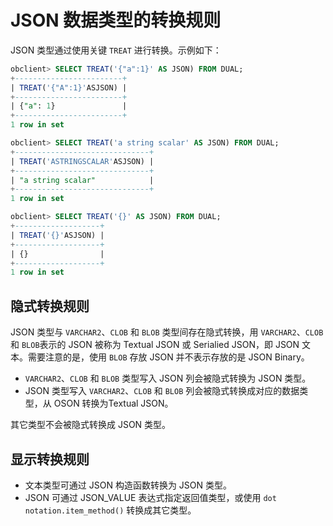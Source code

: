 # JSON 数据类型的转换规则
JSON 类型通过使用关键 `TREAT` 进行转换。示例如下：
```sql
obclient> SELECT TREAT('{"a":1}' AS JSON) FROM DUAL;
+------------------------+
| TREAT('{"A":1}'ASJSON) |
+------------------------+
| {"a": 1}               |
+------------------------+
1 row in set 

obclient> SELECT TREAT('a string scalar' AS JSON) FROM DUAL;
+------------------------------+
| TREAT('ASTRINGSCALAR'ASJSON) |
+------------------------------+
| "a string scalar"            |
+------------------------------+
1 row in set 

obclient> SELECT TREAT('{}' AS JSON) FROM DUAL;
+-------------------+
| TREAT('{}'ASJSON) |
+-------------------+
| {}                |
+-------------------+
1 row in set 
```
## 隐式转换规则
JSON 类型与 `VARCHAR2`、`CLOB` 和 `BLOB` 类型间存在隐式转换，用 `VARCHAR2`、`CLOB` 和 `BLOB`表示的 JSON 被称为 Textual JSON 或 Serialied JSON，即 JSON 文本。需要注意的是，使用 `BLOB` 存放 JSON 并不表示存放的是 JSON Binary。

- `VARCHAR2`、`CLOB` 和 `BLOB` 类型写入 JSON 列会被隐式转换为 JSON 类型。
- JSON 类型写入 `VARCHAR2`、`CLOB` 和 `BLOB` 列会被隐式转换成对应的数据类型，从 OSON 转换为Textual JSON。

其它类型不会被隐式转换成 JSON 类型。
## 显示转换规则

- 文本类型可通过 JSON 构造函数转换为 JSON 类型。
- JSON 可通过 JSON_VALUE 表达式指定返回值类型，或使用 `dot notation.item_method()` 转换成其它类型。
